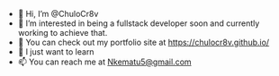 - 👋 Hi, I’m @ChuloCr8v
- 👀 I’m interested in being a fullstack developer soon and currently working to achieve that.
- 🌱 You can check out my portfolio site at https://chulocr8v.github.io/
- 💞️ I just want to learn 
- 📫 You can reach me at Nkematu5@gmail.com
<!---
ChuloCr8v/ChuloCr8v is a ✨ special ✨ repository because its `README.md` (this file) appears on your GitHub profile.
You can click the Preview link to take a look at your changes.
--->
